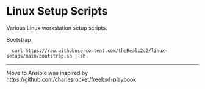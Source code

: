 # Linux Setup Scripts
Various Linux workstation setup scripts.

Bootstrap
```
  curl https://raw.githubusercontent.com/theRealc2c2/linux-setups/main/bootstrap.sh | sh
```

***


Move to Ansible was inspired by  
https://github.com/charlesrocket/freebsd-playbook
